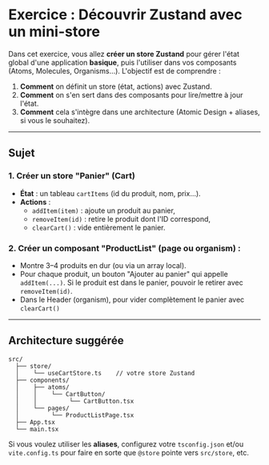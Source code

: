 # **Exercice : Découvrir Zustand avec un mini-store**

Dans cet exercice, vous allez **créer un store Zustand** pour gérer l'état global d'une application **basique**, puis l'utiliser dans vos composants (Atoms, Molecules, Organisms…). L'objectif est de comprendre :

1. **Comment** on définit un store (état, actions) avec Zustand.  
2. **Comment** on s'en sert dans des composants pour lire/mettre à jour l'état.  
3. **Comment** cela s'intègre dans une architecture (Atomic Design + aliases, si vous le souhaitez).

---

## **Sujet**

### **1. Créer un store "Panier" (Cart)**

- **État** : un tableau `cartItems` (id du produit, nom, prix…).  
- **Actions** :  
  - `addItem(item)` : ajoute un produit au panier,  
  - `removeItem(id)` : retire le produit dont l'ID correspond,  
  - `clearCart()` : vide entièrement le panier.

### **2. Créer un composant "ProductList"** (page ou organism) :
- Montre 3–4 produits en dur (ou via un array local).  
- Pour chaque produit, un bouton "Ajouter au panier" qui appelle `addItem(...)`. Si le produit est dans le panier, pouvoir le retirer avec `removeItem(id)`.
- Dans le Header (organism), pour vider complètement le panier avec `clearCart()`

---

## **Architecture suggérée**

```
src/
  ├── store/
  │    └── useCartStore.ts    // votre store Zustand
  ├── components/
  │    ├── atoms/
  │    │    └── CartButton/
  │    │         └── CartButton.tsx
  │    └── pages/
  │         └── ProductListPage.tsx
  ├── App.tsx
  └── main.tsx
```

Si vous voulez utiliser les **aliases**, configurez votre `tsconfig.json` et/ou `vite.config.ts` pour faire en sorte que `@store` pointe vers `src/store`, etc.